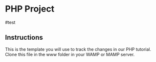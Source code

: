 # PHP Project

#test

## Instructions
This is the template you will use to track the changes in our PHP tutorial. Clone this file in the www folder in your WAMP or MAMP server.

